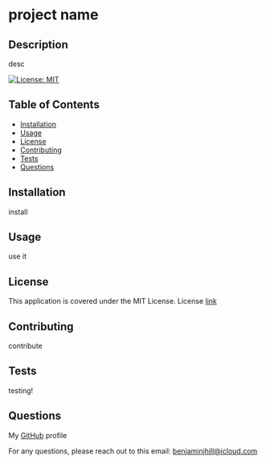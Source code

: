 # project name

## Description

desc

[![License: MIT](https://img.shields.io/badge/License-MIT-yellow.svg)](https://opensource.org/licenses/MIT)
  
## Table of Contents
  
- [Installation](#installation)
- [Usage](#usage)
- [License](#license)
- [Contributing](#contributing)
- [Tests](#tests)
- [Questions](#questions)
  
## Installation
  
install
  
## Usage
  
use it
  
## License

This application is covered under the MIT License.
License [link](https://opensource.org/licenses/MIT)
  
## Contributing
  
contribute
  
## Tests
  
testing!
  
## Questions
  
My [GitHub](https://github.com/Ben-jamin05) profile
  
For any questions, please reach out to this email: [benjaminjhill@icloud.com](mailto:benjaminjhill@icloud.com)

